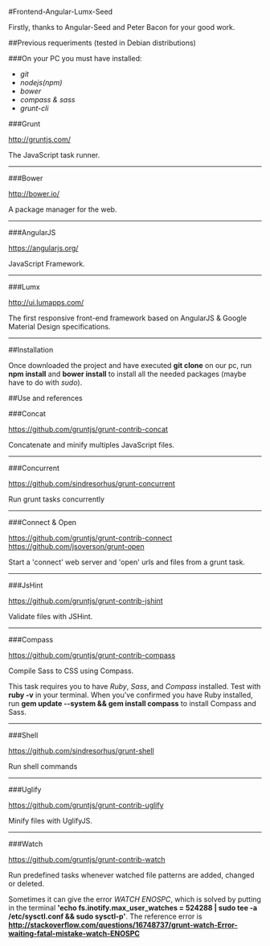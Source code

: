 #Frontend-Angular-Lumx-Seed

Firstly, thanks to Angular-Seed and Peter Bacon for your good work.



##Previous requeriments (tested in Debian distributions)

###On your PC you must have installed: 
	
- *git*
- *nodejs(npm)*
- *bower*
- *compass & sass*
- *grunt-cli*

###Grunt

http://gruntjs.com/

The JavaScript task runner.

---

###Bower

http://bower.io/

A package manager for the web.

---

###AngularJS

https://angularjs.org/

JavaScript Framework.

---

###Lumx

http://ui.lumapps.com/

The first responsive front-end framework based on AngularJS & Google Material Design specifications.

---


##Installation

Once downloaded the project and have executed **git clone** on our pc, run  **npm install** and **bower install** to install all the needed packages (maybe have to do with *sudo*).

##Use and references

###Concat

https://github.com/gruntjs/grunt-contrib-concat

Concatenate and minify multiples JavaScript files.

---

###Concurrent

https://github.com/sindresorhus/grunt-concurrent

Run grunt tasks concurrently

---

###Connect & Open

https://github.com/gruntjs/grunt-contrib-connect
https://github.com/jsoverson/grunt-open

Start a 'connect' web server and 'open' urls and files from a grunt task.

---

###JsHint

https://github.com/gruntjs/grunt-contrib-jshint

Validate files with JSHint.

---

###Compass

https://github.com/gruntjs/grunt-contrib-compass

Compile Sass to CSS using Compass.

This task requires you to have *Ruby*, *Sass*, and *Compass* installed. Test with **ruby -v** in your terminal. When you've confirmed you have Ruby installed, run **gem update --system && gem install compass** to install Compass and Sass.

---

###Shell

https://github.com/sindresorhus/grunt-shell

Run shell commands

---

###Uglify

https://github.com/gruntjs/grunt-contrib-uglify

Minify files with UglifyJS.

---

###Watch

https://github.com/gruntjs/grunt-contrib-watch

Run predefined tasks whenever watched file patterns are added, changed or deleted.

Sometimes it can give the error *WATCH ENOSPC*, which is solved by putting in the terminal **'echo fs.inotify.max_user_watches = 524288 | sudo tee -a /etc/sysctl.conf && sudo sysctl-p'**. The reference error is **http://stackoverflow.com/questions/16748737/grunt-watch-Error-waiting-fatal-mistake-watch-ENOSPC**
